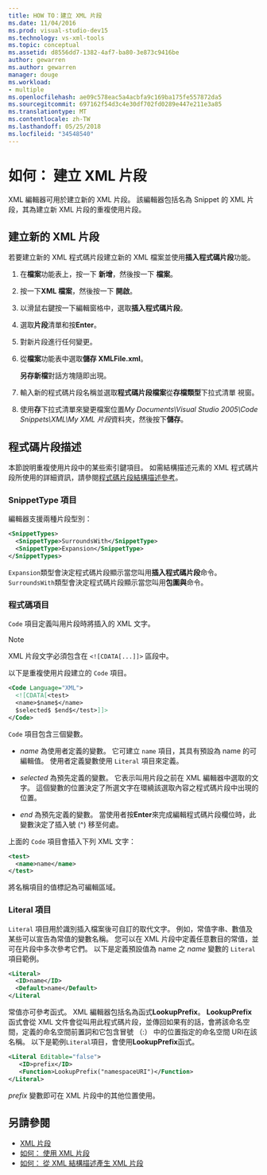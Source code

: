 ```yaml
---
title: HOW TO：建立 XML 片段
ms.date: 11/04/2016
ms.prod: visual-studio-dev15
ms.technology: vs-xml-tools
ms.topic: conceptual
ms.assetid: d8556dd7-1382-4af7-ba80-3e873c9416be
author: gewarren
ms.author: gewarren
manager: douge
ms.workload:
- multiple
ms.openlocfilehash: ae09c578eac5a4acbfa9c169ba175fe557872da5
ms.sourcegitcommit: 697162f54d3c4e30df702fd0289e447e211e3a85
ms.translationtype: MT
ms.contentlocale: zh-TW
ms.lasthandoff: 05/25/2018
ms.locfileid: "34548540"
---
```

# <a name="how-to-create-xml-snippets"></a>如何： 建立 XML 片段

XML 編輯器可用於建立新的 XML 片段。 該編輯器包括名為 Snippet 的 XML 片段，其為建立新 XML 片段的重複使用片段。

## <a name="to-create-a-new-xml-snippet"></a>建立新的 XML 片段

 若要建立新的 XML 程式碼片段建立新的 XML 檔案並使用**插入程式碼片段**功能。

1.  在**檔案**功能表上，按一下 **新增**，然後按一下 **檔案**。

2.  按一下**XML 檔案**，然後按一下 **開啟**。

3.  以滑鼠右鍵按一下編輯窗格中，選取**插入程式碼片段**。

4.  選取**片段**清單和按**Enter**。

5.  對新片段進行任何變更。

6.  從**檔案**功能表中選取**儲存 XMLFile.xml**。

     **另存新檔**對話方塊隨即出現。

7.  輸入新的程式碼片段名稱並選取**程式碼片段檔案**從**存檔類型**下拉式清單 視窗。

8.  使用**存**下拉式清單來變更檔案位置*My Documents\Visual Studio 2005\Code Snippets\XML\My XML 片段*資料夾，然後按下**儲存**。

## <a name="snippet-description"></a>程式碼片段描述

 本節說明重複使用片段中的某些索引鍵項目。 如需結構描述元素的 XML 程式碼片段所使用的詳細資訊，請參閱[程式碼片段結構描述參考](../ide/code-snippets-schema-reference.md)。

### <a name="snippettype-element"></a>SnippetType 項目

 編輯器支援兩種片段型別：

```xml
<SnippetTypes>
  <SnippetType>SurroundsWith</SnippetType>
  <SnippetType>Expansion</SnippetType>
</SnippetTypes>
```

 `Expansion`類型會決定程式碼片段顯示當您叫用**插入程式碼片段**命令。 `SurroundsWith`類型會決定程式碼片段顯示當您叫用**包圍與**命令。

### <a name="code-element"></a>程式碼項目

 `Code` 項目定義叫用片段時將插入的 XML 文字。

> [!NOTE]
> XML 片段文字必須包含在 `<![CDATA[...]]>` 區段中。


 以下是重複使用片段建立的 `Code` 項目。

```xml
<Code Language="XML">
  <![CDATA[<test>
  <name>$name$</name>
  $selected$ $end$</test>]]>
</Code>
```

 `Code` 項目包含三個變數。

-   $name$ 為使用者定義的變數。 它可建立 `name` 項目，其具有預設為 name 的可編輯值。 使用者定義變數使用 `Literal` 項目來定義。

-   $selected$ 為預先定義的變數。 它表示叫用片段之前在 XML 編輯器中選取的文字。 這個變數的位置決定了所選文字在環繞該選取內容之程式碼片段中出現的位置。

-   $end$ 為預先定義的變數。 當使用者按**Enter**來完成編輯程式碼片段欄位時，此變數決定了插入號 (^) 移至何處。

 上面的 `Code` 項目會插入下列 XML 文字：

```xml
<test>
  <name>name</name>
</test>
```

 將名稱項目的值標記為可編輯區域。

### <a name="literal-element"></a>Literal 項目

 `Literal` 項目用於識別插入檔案後可自訂的取代文字。 例如，常值字串、數值及某些可以宣告為常值的變數名稱。 您可以在 XML 片段中定義任意數目的常值，並可在片段中多次參考它們。 以下是定義預設值為 name 之 $name$ 變數的 `Literal` 項目範例。

```xml
<Literal>
  <ID>name</ID>
  <Default>name</Default>
</Literal
```

 常值亦可參考函式。 XML 編輯器包括名為函式**LookupPrefix**。 **LookupPrefix**函式會從 XML 文件會從叫用此程式碼片段，並傳回如果有的話，會將該命名空間，定義的命名空間前置詞和它包含冒號 （:） 中的位置指定的命名空間 URI在該名稱。 以下是範例`Literal`項目，會使用**LookupPrefix**函式。

```xml
<Literal Editable="false">
   <ID>prefix</ID>
   <Function>LookupPrefix("namespaceURI")</Function>
</Literal>
```

 $prefix$ 變數即可在 XML 片段中的其他位置使用。

## <a name="see-also"></a>另請參閱

- [XML 片段](../xml-tools/xml-snippets.md)
- [如何： 使用 XML 片段](../xml-tools/how-to-use-xml-snippets.md)
- [如何： 從 XML 結構描述產生 XML 片段](../xml-tools/how-to-generate-an-xml-snippet-from-an-xml-schema.md)
